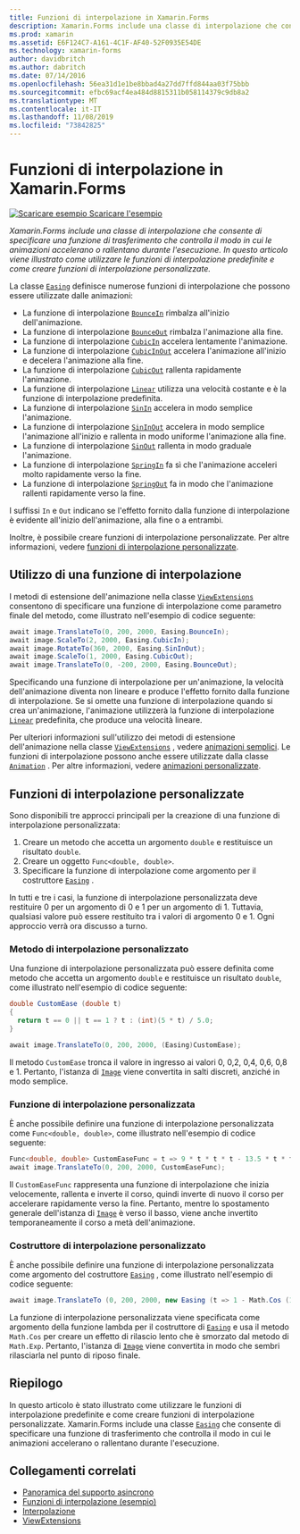 ```yaml
---
title: Funzioni di interpolazione in Xamarin.Forms
description: Xamarin.Forms include una classe di interpolazione che consente di specificare una funzione di trasferimento che controlla il modo in cui le animazioni accelerano o rallentano durante l'esecuzione. In questo articolo viene illustrato come utilizzare le funzioni di interpolazione predefinite e come creare funzioni di interpolazione personalizzate.
ms.prod: xamarin
ms.assetid: E6F124C7-A161-4C1F-AF40-52F0935E54DE
ms.technology: xamarin-forms
author: davidbritch
ms.author: dabritch
ms.date: 07/14/2016
ms.openlocfilehash: 56ea31d1e1be8bbad4a27dd7ffd844aa03f75bbb
ms.sourcegitcommit: efbc69acf4ea484d8815311b058114379c9db8a2
ms.translationtype: MT
ms.contentlocale: it-IT
ms.lasthandoff: 11/08/2019
ms.locfileid: "73842825"
---
```

# <a name="easing-functions-in-xamarinforms"></a>Funzioni di interpolazione in Xamarin.Forms

[![Scaricare esempio](~/media/shared/download.png) Scaricare l'esempio](https://docs.microsoft.com/samples/xamarin/xamarin-forms-samples/userinterface-animation-easing)

_Xamarin.Forms include una classe di interpolazione che consente di specificare una funzione di trasferimento che controlla il modo in cui le animazioni accelerano o rallentano durante l'esecuzione. In questo articolo viene illustrato come utilizzare le funzioni di interpolazione predefinite e come creare funzioni di interpolazione personalizzate._

La classe [`Easing`](xref:Xamarin.Forms.Easing) definisce numerose funzioni di interpolazione che possono essere utilizzate dalle animazioni:

- La funzione di interpolazione [`BounceIn`](xref:Xamarin.Forms.Easing.BounceIn) rimbalza all'inizio dell'animazione.
- La funzione di interpolazione [`BounceOut`](xref:Xamarin.Forms.Easing.BounceOut) rimbalza l'animazione alla fine.
- La funzione di interpolazione [`CubicIn`](xref:Xamarin.Forms.Easing.CubicIn) accelera lentamente l'animazione.
- La funzione di interpolazione [`CubicInOut`](xref:Xamarin.Forms.Easing.CubicInOut) accelera l'animazione all'inizio e decelera l'animazione alla fine.
- La funzione di interpolazione [`CubicOut`](xref:Xamarin.Forms.Easing.CubicOut) rallenta rapidamente l'animazione.
- La funzione di interpolazione [`Linear`](xref:Xamarin.Forms.Easing.Linear) utilizza una velocità costante e è la funzione di interpolazione predefinita.
- La funzione di interpolazione [`SinIn`](xref:Xamarin.Forms.Easing.SinIn) accelera in modo semplice l'animazione.
- La funzione di interpolazione [`SinInOut`](xref:Xamarin.Forms.Easing.SinInOut) accelera in modo semplice l'animazione all'inizio e rallenta in modo uniforme l'animazione alla fine.
- La funzione di interpolazione [`SinOut`](xref:Xamarin.Forms.Easing.SinOut) rallenta in modo graduale l'animazione.
- La funzione di interpolazione [`SpringIn`](xref:Xamarin.Forms.Easing.SpringIn) fa sì che l'animazione acceleri molto rapidamente verso la fine.
- La funzione di interpolazione [`SpringOut`](xref:Xamarin.Forms.Easing.SpringOut) fa in modo che l'animazione rallenti rapidamente verso la fine.

I suffissi `In` e `Out` indicano se l'effetto fornito dalla funzione di interpolazione è evidente all'inizio dell'animazione, alla fine o a entrambi.

Inoltre, è possibile creare funzioni di interpolazione personalizzate. Per altre informazioni, vedere [funzioni di interpolazione personalizzate](#customeasing).

## <a name="consuming-an-easing-function"></a>Utilizzo di una funzione di interpolazione

I metodi di estensione dell'animazione nella classe [`ViewExtensions`](xref:Xamarin.Forms.ViewExtensions) consentono di specificare una funzione di interpolazione come parametro finale del metodo, come illustrato nell'esempio di codice seguente:

```csharp
await image.TranslateTo(0, 200, 2000, Easing.BounceIn);
await image.ScaleTo(2, 2000, Easing.CubicIn);
await image.RotateTo(360, 2000, Easing.SinInOut);
await image.ScaleTo(1, 2000, Easing.CubicOut);
await image.TranslateTo(0, -200, 2000, Easing.BounceOut);
```

Specificando una funzione di interpolazione per un'animazione, la velocità dell'animazione diventa non lineare e produce l'effetto fornito dalla funzione di interpolazione. Se si omette una funzione di interpolazione quando si crea un'animazione, l'animazione utilizzerà la funzione di interpolazione [`Linear`](xref:Xamarin.Forms.Easing.Linear) predefinita, che produce una velocità lineare.

Per ulteriori informazioni sull'utilizzo dei metodi di estensione dell'animazione nella classe [`ViewExtensions`](xref:Xamarin.Forms.ViewExtensions) , vedere [animazioni semplici](~/xamarin-forms/user-interface/animation/simple.md). Le funzioni di interpolazione possono anche essere utilizzate dalla classe [`Animation`](xref:Xamarin.Forms.Animation) . Per altre informazioni, vedere [animazioni personalizzate](~/xamarin-forms/user-interface/animation/custom.md).

<a name="customeasing" />

## <a name="custom-easing-functions"></a>Funzioni di interpolazione personalizzate

Sono disponibili tre approcci principali per la creazione di una funzione di interpolazione personalizzata:

1. Creare un metodo che accetta un argomento `double` e restituisce un risultato `double`.
1. Creare un oggetto `Func<double, double>`.
1. Specificare la funzione di interpolazione come argomento per il costruttore [`Easing`](xref:Xamarin.Forms.Easing) .

In tutti e tre i casi, la funzione di interpolazione personalizzata deve restituire 0 per un argomento di 0 e 1 per un argomento di 1. Tuttavia, qualsiasi valore può essere restituito tra i valori di argomento 0 e 1. Ogni approccio verrà ora discusso a turno.

### <a name="custom-easing-method"></a>Metodo di interpolazione personalizzato

Una funzione di interpolazione personalizzata può essere definita come metodo che accetta un argomento `double` e restituisce un risultato `double`, come illustrato nell'esempio di codice seguente:

```csharp
double CustomEase (double t)
{
  return t == 0 || t == 1 ? t : (int)(5 * t) / 5.0;
}

await image.TranslateTo(0, 200, 2000, (Easing)CustomEase);
```

Il metodo `CustomEase` tronca il valore in ingresso ai valori 0, 0,2, 0,4, 0,6, 0,8 e 1. Pertanto, l'istanza di [`Image`](xref:Xamarin.Forms.Image) viene convertita in salti discreti, anziché in modo semplice.

### <a name="custom-easing-func"></a>Funzione di interpolazione personalizzata

È anche possibile definire una funzione di interpolazione personalizzata come `Func<double, double>`, come illustrato nell'esempio di codice seguente:

```csharp
Func<double, double> CustomEaseFunc = t => 9 * t * t * t - 13.5 * t * t + 5.5 * t;
await image.TranslateTo(0, 200, 2000, CustomEaseFunc);
```

Il `CustomEaseFunc` rappresenta una funzione di interpolazione che inizia velocemente, rallenta e inverte il corso, quindi inverte di nuovo il corso per accelerare rapidamente verso la fine. Pertanto, mentre lo spostamento generale dell'istanza di [`Image`](xref:Xamarin.Forms.Image) è verso il basso, viene anche invertito temporaneamente il corso a metà dell'animazione.

### <a name="custom-easing-constructor"></a>Costruttore di interpolazione personalizzato

È anche possibile definire una funzione di interpolazione personalizzata come argomento del costruttore [`Easing`](xref:Xamarin.Forms.Easing) , come illustrato nell'esempio di codice seguente:

```csharp
await image.TranslateTo (0, 200, 2000, new Easing (t => 1 - Math.Cos (10 * Math.PI * t) * Math.Exp (-5 * t)));
```

La funzione di interpolazione personalizzata viene specificata come argomento della funzione lambda per il costruttore di [`Easing`](xref:Xamarin.Forms.Easing) e usa il metodo `Math.Cos` per creare un effetto di rilascio lento che è smorzato dal metodo di `Math.Exp`. Pertanto, l'istanza di [`Image`](xref:Xamarin.Forms.Image) viene convertita in modo che sembri rilasciarla nel punto di riposo finale.

## <a name="summary"></a>Riepilogo

In questo articolo è stato illustrato come utilizzare le funzioni di interpolazione predefinite e come creare funzioni di interpolazione personalizzate. Xamarin.Forms include una classe [`Easing`](xref:Xamarin.Forms.Easing) che consente di specificare una funzione di trasferimento che controlla il modo in cui le animazioni accelerano o rallentano durante l'esecuzione.

## <a name="related-links"></a>Collegamenti correlati

- [Panoramica del supporto asincrono](~/cross-platform/platform/async.md)
- [Funzioni di interpolazione (esempio)](https://docs.microsoft.com/samples/xamarin/xamarin-forms-samples/userinterface-animation-easing)
- [Interpolazione](xref:Xamarin.Forms.Easing)
- [ViewExtensions](xref:Xamarin.Forms.ViewExtensions)
